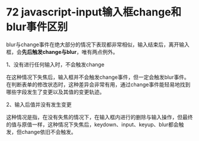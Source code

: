 # 72 javascript-input输入框change和blur事件区别

blur与change事件在绝大部分的情况下表现都非常相似，输入结束后，离开输入框，会**先后触发change与blur**，唯有两点例外。

1、没有进行任何输入时，不会触发change

在这种情况下失焦后，输入框并不会触发change事件，但一定会触发blur事件。在判断表单的修改状态时，这种差异会非常有用，通过change事件能轻易地找到哪些字段发生了变更以及其值的变更轨迹。

2、输入后值并没有发生变更

这种情况是指，在没有失焦的情况下，在输入框内进行的删除与输入操作，但最终的值与原值一样，这种情况下失焦后，keydown、input、keyup、blur都会触发，但change依旧不会触发。

